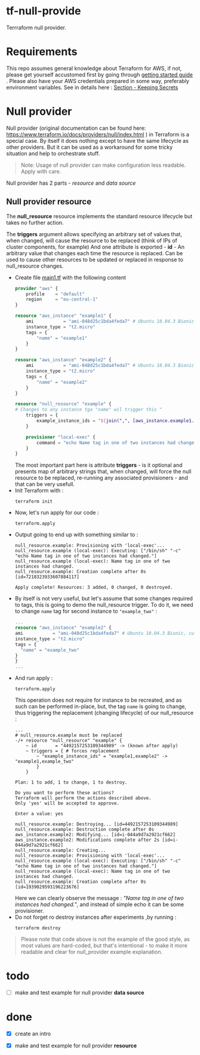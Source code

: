 # tf-null-provide
Terrraform null provider. 

# Requirements
This repo assumes general knowledge about Terraform for AWS, if not, please get yourself accustomed first by going through [getting started guide](https://learn.hashicorp.com/terraform?track=getting-started#getting-started) . Please also have your AWS credentials prepared in some way, preferably environment variables. See in details here : [Section - Keeping Secrets](https://aws.amazon.com/blogs/apn/terraform-beyond-the-basics-with-aws/)


# Null provider
Null provider (original documentation can be found here: https://www.terraform.io/docs/providers/null/index.html ) in Terraform is a special case. By itself it does nothing except to have the same lifecycle as other providers. But it can be used as a workaround for some tricky situation and help to orchestrate stuff.
> Note: Usage of null provider can make configuration less readable. Apply with care.

Null provider has 2 parts - *resource* and *data source*

## Null provider __resource__

The **null_resource** resource implements the standard resource lifecycle but takes no further action.

The **triggers** argument allows specifying an arbitrary set of values that, when changed, will cause the resource to be replaced (think of IPs of cluster components, for example)
And one attribute is exported - **id** - An arbitrary value that changes each time the resource is replaced. Can be used to cause other resources to be updated or replaced in response to null_resource changes.

- Create file [main1.tf](main1.tf) with the following content
    ```terraform
    provider "aws" {
        profile    = "default"
        region     = "eu-central-1"
    }

    resource "aws_instance" "example1" {
        ami           = "ami-048d25c1bda4feda7" # Ubuntu 18.04.3 Bionic, custom
        instance_type = "t2.micro"
        tags = {
            "name" = "example1"
        }
    }

    resource "aws_instance" "example2" {
        ami           = "ami-048d25c1bda4feda7" # Ubuntu 18.04.3 Bionic, custom
        instance_type = "t2.micro"
        tags = {
            "name" = "example2"
        }
    }

    resource "null_resource" "example" {
    # Changes to any instance tga "name" wil trigger this "
        triggers = {
            example_instance_ids = "${join(",", [aws_instance.example1.tags.name, aws_instance.example2.tags.name])}"
        }

        provisioner "local-exec" {
            command = "echo Name tag in one of two instances had changed."
        }
    }
    ```
    The most important part here is attribute **triggers** - is it optional and presents map of arbitrary strings that, when changed, will force the null resource to be replaced, re-running any associated provisioners - and that can be very usefull.
- Init Terraform with : 
    ```
    terraform init
    ```
- Now, let's run apply for our code :
    ```
    terraform.apply
    ```
- Output going to end up with something similar to : 
    ```
    null_resource.example: Provisioning with 'local-exec'...
    null_resource.example (local-exec): Executing: ["/bin/sh" "-c" "echo Name tag in one of two instances had changed."]
    null_resource.example (local-exec): Name tag in one of two instances had changed.
    null_resource.example: Creation complete after 0s [id=7218323933607884117]

    Apply complete! Resources: 3 added, 0 changed, 0 destroyed.
    ```
- By itself is not very useful, but let's assume that some changes required to tags, this is going to demo the null_resource trigger. To do it, we need to change `name` tag for second instance to  `"example_two"` :
    ```terraform
    ...
    resource "aws_instance" "example2" {
    ami           = "ami-048d25c1bda4feda7" # Ubuntu 18.04.3 Bionic, custom
    instance_type = "t2.micro"
    tags = {
      "name" = "example_two"
    }  
    }
    ...
    ```
- And run apply :
    ```
    terraform.apply
    ```
    This operation does not require for instance to be recreated, and as such can be performed in-place, but, the tag `name` is going to change, thus triggering the replacement (changing lifecycle) of our null_resource :
    ```
    ...
    # null_resource.example must be replaced
    -/+ resource "null_resource" "example" {
        ~ id       = "4492157253109344989" -> (known after apply)
        ~ triggers = { # forces replacement
            ~ "example_instance_ids" = "example1,example2" -> "example1,example_two"
            }
        }

    Plan: 1 to add, 1 to change, 1 to destroy.

    Do you want to perform these actions?
    Terraform will perform the actions described above.
    Only 'yes' will be accepted to approve.

    Enter a value: yes

    null_resource.example: Destroying... [id=4492157253109344989]
    null_resource.example: Destruction complete after 0s
    aws_instance.example2: Modifying... [id=i-044a9d7a2921cf662]
    aws_instance.example2: Modifications complete after 2s [id=i-044a9d7a2921cf662]
    null_resource.example: Creating...
    null_resource.example: Provisioning with 'local-exec'...
    null_resource.example (local-exec): Executing: ["/bin/sh" "-c" "echo Name tag in one of two instances had changed."]
    null_resource.example (local-exec): Name tag in one of two instances had changed.
    null_resource.example: Creation complete after 0s [id=1939029593196223676]
    ```
    Here we can clearly observe the message : *"Name tag in one of two instances had changed."*, and instead of simple echo it can be some provisioner.
- Do not forget ro destroy instances after experiments ,by running :
    ```
    terraform destroy
    ```
> Please note that code above is not the example of the good style, as most values are hard-coded, but that's intentional - to make it more readable and clear for null_provider example explanation.

# todo

- [ ] make and test example for null provider **data source**

# done

- [x] create an intro
- [x] make and test example for null provider **resource**

